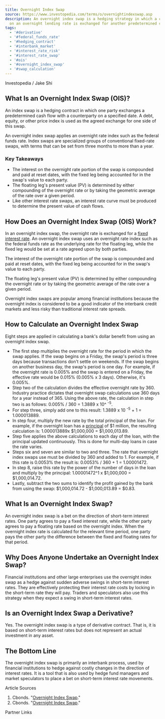 ```yaml
---
title: Overnight Index Swap
source: https://www.investopedia.com/terms/o/overnightindexswap.asp
description: An overnight index swap is a hedging strategy in which a cash flow based
  on an overnight lending rate is exchanged for another predetermined cash flow.
tags:
  - '#derivative'
  - '#federal_funds_rate'
  - '#hedging_contract'
  - '#interbank_market'
  - '#interest_rate_risk'
  - '#interest_rate_swap'
  - '#ois'
  - '#overnight_index_swap'
  - '#swap_calculation'
---
```

Investopedia / Jake Shi

## What Is an Overnight Index Swap (OIS)?

An index swap is a hedging contract in which one party exchanges a predetermined cash flow with a counterparty on a specified date. A debt, equity, or other price index is used as the agreed exchange for one side of this swap.

An overnight index swap applies an overnight rate index such as the federal funds rate. Index swaps are specialized groups of conventional fixed-rate swaps, with terms that can be set from three months to more than a year.

### Key Takeaways

- The interest on the overnight rate portion of the swap is compounded and paid at reset dates, with the fixed leg being accounted for in the swap's value to each party.
- The floating leg's present value (PV) is determined by either compounding of the overnight rate or by taking the geometric average of the rate over a given period.
- Like other interest rate swaps, an interest rate curve must be produced to determine the present value of cash flows.

## How Does an Overnight Index Swap (OIS) Work?

In an overnight index swap, the overnight rate is exchanged for a [fixed interest rate](https://www.investopedia.com/terms/f/fixedinterestrate.asp). An overnight index swap uses an overnight rate index such as the federal funds rate as the underlying rate for the floating leg, while the fixed leg would be set at a rate agreed upon by both parties.

The interest of the overnight rate portion of the swap is compounded and paid at reset dates, with the fixed leg being accounted for in the swap's value to each party.

The floating leg's present value (PV) is determined by either compounding the overnight rate or by taking the geometric average of the rate over a given period.

Overnight index swaps are popular among financial institutions because the overnight index is considered to be a good indicator of the interbank credit markets and less risky than traditional interest rate spreads.

## How to Calculate an Overnight Index Swap

Eight steps are applied in calculating a bank's dollar benefit from using an overnight index swap.

- The first step multiplies the overnight rate for the period in which the swap applies. If the swap begins on a Friday, the swap's period is three days because transactions don't settle on weekends. If the swap begins on another business day, the swap's period is one day. For example, if the overnight rate is 0.005% and the swap is entered on a Friday, the effective rate would be 0.015% (0.005% x 3 days). Otherwise, it's 0.005%.
- Step two of the calculation divides the effective overnight rate by 360. Industry practice dictates that overnight swap calculations use 360 days for a year instead of 365. Using the above rate, the calculation in step two is as follows: 0.005% / 360 = 1.3889 x 10^ <sup>-5</sup>.
- For step three, simply add one to this result: 1.3889 x 10 <sup>-5</sup> + 1 = 1.000013889.
- In step four, multiply the new rate by the total principal of the loan. For example, if the overnight loan has a [principal](https://www.investopedia.com/terms/p/principal.asp) of $1 million, the resulting calculation is: 1.000013889x $1,000,000 = $1,000,013.89.
- Step five applies the above calculations to each day of the loan, with the principal updated continuously. This is done for multi-day loans in case the rate varies.
- Steps six and seven are similar to two and three. The rate that overnight index swaps use must be divided by 360 and added to 1. For example, if this rate is 0.0053% the result is: 0.0053% / 360 + 1 = 1.00001472.
- In step 8, raise this rate by the power of the number of days in the loan and multiply by the principal: 1.00001472^1 x $1,000,000 = $1,000,014.72.
- Lastly, subtract the two sums to identify the profit gained by the bank from using the swap: $1,000,014.72 - $1,000,013.89 = $0.83.

## What Is an Overnight Index Swap?

An overnight index swap is a bet on the direction of short-term interest rates. One party agrees to pay a fixed interest rate, while the other party agrees to pay a floating rate based on the overnight index. When the overnight index rate is calculated for the relevant time period, one party pays the other party the difference between the fixed and floating rates for that period.

## Why Does Anyone Undertake an Overnight Index Swap?

Financial institutions and other large enterprises use the overnight index swap as a hedge against sudden adverse swings in short-term interest rates. They are effectively protecting their interest rate costs by locking in the short-term rate they will pay. Traders and speculators also use this strategy when they expect a swing in short-term interest rates.

## Is an Overnight Index Swap a Derivative?

Yes. The overnight index swap is a type of derivative contract. That is, it is based on short-term interest rates but does not represent an actual investment in any asset.

## The Bottom Line

The overnight index swap is primarily an interbank process, used by financial institutions to hedge against costly changes in the direction of interest rates. It is a tool that is also used by hedge fund managers and market speculators to place a bet on short-term interest rate movements.

Article Sources

1. Cbonds. "[Overnight Index Swap](https://cbonds.com/glossary/overnight-index-swap-ois/)."
2. Cbonds. "[Overnight Index Swap](https://cbonds.com/glossary/overnight-index-swap-ois/#:~:text=Unlike%20other%20yield%20curves%20that,for%20risk%2Dfree%20interest%20rates.)."

Partner Links